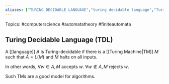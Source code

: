 ```yaml
---
aliases: ["TURING DECIDABLE LANGUAGE","turing decidable language","Turing Decidable Language","Turing Decidable Languages","turing decidable languages", "TDL", "TD", "non-TD", "Turing decidable"] 
---
```

Topics: #computerscience #automatatheory #finiteautomata

## Turing Decidable Language (TDL)
A [[language]] $A$ is Turing-decidable if there is a [[Turing Machine|TM]] $M$ such that $A=L(M)$ and $M$ halts on all inputs. 

In other words, $∀w ∈A, M \text{ accepts } w$. $∀w \notin A, M \text{ rejects } w$. 

Such TMs are a good model for algorithms.
